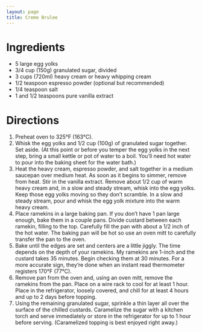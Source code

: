 ```yaml
---
layout: page
title: Creme Brulee
---
```


# Ingredients

* 5 large egg yolks
* 3/4 cup (150g) granulated sugar, divided
* 3 cups (720ml) heavy cream or heavy whipping cream
* 1/2 teaspoon espresso powder (optional but recommended)
* 1/4 teaspoon salt
* 1 and 1/2 teaspoons pure vanilla extract

# Directions

1. Preheat oven to 325°F (163°C).
1. Whisk the egg yolks and 1/2 cup (100g) of granulated sugar together. Set aside. (At this point or before you temper the egg yolks in the next step, bring a small kettle or pot of water to a boil. You’ll need hot water to pour into the baking sheet for the water bath.)
1. Heat the heavy cream, espresso powder, and salt together in a medium saucepan over medium heat. As soon as it begins to simmer, remove from heat. Stir in the vanilla extract. Remove about 1/2 cup of warm heavy cream and, in a slow and steady stream, whisk into the egg yolks. Keep those egg yolks moving so they don’t scramble. In a slow and steady stream, pour and whisk the egg yolk mixture into the warm heavy cream.
1. Place ramekins in a large baking pan. If you don’t have 1 pan large enough, bake them in a couple pans. Divide custard between each ramekin, filling to the top. Carefully fill the pan with about a 1/2 inch of the hot water. The baking pan will be hot so use an oven mitt to carefully transfer the pan to the oven.
1. Bake until the edges are set and centers are a little jiggly. The time depends on the depth of your ramekins. My ramekins are 1-inch and the custard takes 35 minutes. Begin checking them at 30 minutes. For a more accurate sign, they’re done when an instant read thermometer registers 170°F (77°C).
1. Remove pan from the oven and, using an oven mitt, remove the ramekins from the pan. Place on a wire rack to cool for at least 1 hour. Place in the refrigerator, loosely covered, and chill for at least 4 hours and up to 2 days before topping.
1. Using the remaining granulated sugar, sprinkle a thin layer all over the surface of the chilled custards. Caramelize the sugar with a kitchen torch and serve immediately or store in the refrigerator for up to 1 hour before serving. (Caramelized topping is best enjoyed right away.)
